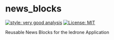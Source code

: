 # news_blocks

[![style: very good analysis][very_good_analysis_badge]][very_good_analysis_link]
[![License: MIT][license_badge]][license_link]

Reusable News Blocks for the ledrone Application

[license_badge]: https://img.shields.io/badge/license-MIT-blue.svg
[license_link]: https://opensource.org/licenses/MIT
[very_good_analysis_badge]: https://img.shields.io/badge/style-very_good_analysis-B22C89.svg
[very_good_analysis_link]: https://pub.dev/packages/very_good_analysis